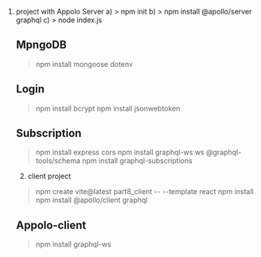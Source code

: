 1) project with Appolo Server
    a) > npm init
    b) > npm install @apollo/server graphql
    c) > node index.js

    MpngoDB 
    --------
    >npm install mongoose dotenv

    Login
    -------
    >npm install bcrypt
    >npm install jsonwebtoken

    Subscription
    -----------
    >npm install express cors
    >npm install graphql-ws ws @graphql-tools/schema
    >npm install graphql-subscriptions

    2) client project

    > npm create vite@latest part8_client  -- --template react
    > npm install
    > npm install @apollo/client graphql

    Appolo-client
    -----------
    >npm install graphql-ws 